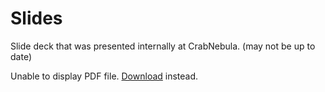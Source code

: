 # Slides

Slide deck that was presented internally at CrabNebula. (may not be up to date)

<object data="../presentation/fuzzer-presentation.pdf" type="application/pdf" width="100%" height="500px">
<p>Unable to display PDF file. <a href="https://github.com/crabnebula-dev/tauri_fuzz/blob/main/docs/presentation/fuzzer-presentation.pdf">Download</a> instead.</p>
</object>
